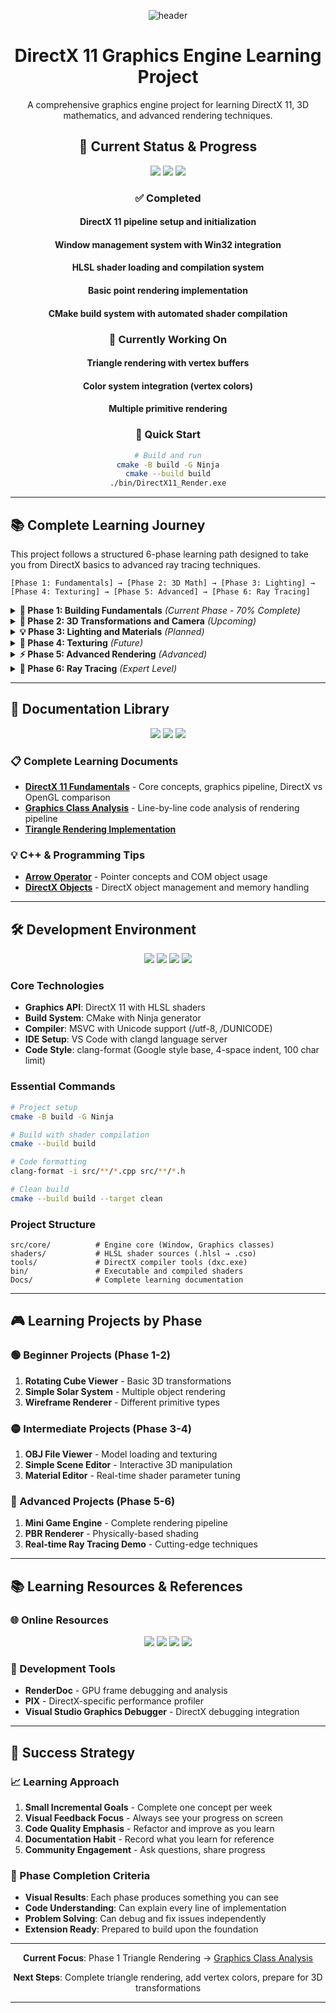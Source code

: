 <div align="center">

![header](https://capsule-render.vercel.app/api?type=transparent&color=39FF14&height=150&section=header&text=DirectX%2011%20Engine&fontSize=70&animation=fadeIn&fontColor=39FF14&desc=Complete%20Learning%20Journey%20from%20Fundamentals%20to%20Ray%20Tracing&descSize=20&descAlignY=75)

# DirectX 11 Graphics Engine Learning Project

A comprehensive graphics engine project for learning DirectX 11, 3D mathematics, and advanced rendering techniques.

## 🎯 Current Status & Progress

<p align="center">
  <img src="https://img.shields.io/badge/Phase_1-Fundamentals-39FF14?style=for-the-badge&logo=directx&logoColor=white"/>
  <img src="https://img.shields.io/badge/Point_Rendering-✅_Complete-00AA00?style=for-the-badge"/>
  <img src="https://img.shields.io/badge/Next_Goal-Triangle_Rendering-FF8C00?style=for-the-badge"/>
</p>

### ✅ Completed

#### DirectX 11 pipeline setup and initialization
#### Window management system with Win32 integration
#### HLSL shader loading and compilation system
#### Basic point rendering implementation
#### CMake build system with automated shader compilation

### 🎯 Currently Working On

#### Triangle rendering with vertex buffers
#### Color system integration (vertex colors)
#### Multiple primitive rendering

### 🚀 Quick Start

```bash
# Build and run
cmake -B build -G Ninja
cmake --build build
./bin/DirectX11_Render.exe
```

</div>

---

## 📚 Complete Learning Journey

This project follows a structured 6-phase learning path designed to take you from DirectX basics to advanced ray tracing techniques.

```
[Phase 1: Fundamentals] → [Phase 2: 3D Math] → [Phase 3: Lighting] → [Phase 4: Texturing] → [Phase 5: Advanced] → [Phase 6: Ray Tracing]
```

<details>
<summary><strong>📖 Phase 1: Building Fundamentals</strong> <em>(Current Phase - 70% Complete)</em></summary>
<div align="left">

### Learning Goals

- Master vertex buffers and input layouts
- Understand primitive types (POINTLIST, TRIANGLELIST, TRIANGLESTRIP)
- Implement basic shader pipeline

### Current Progress

- [x] Point rendering implementation ✅
- [x] Basic pipeline setup ✅
- [x] Shader loading system ✅
- [x] Triangle rendering ✅
- [x] Vertex color system ✅
- [ ] Multiple object rendering with index buffers

### Key Implementation

```cpp
// Next: Triangle vertices with colors
struct Vertex {
    DirectX::XMFLOAT3 position;
    DirectX::XMFLOAT4 color;
};

float triangle[] = {
    -0.5f, -0.5f, 0.0f,  // Bottom left
     0.5f, -0.5f, 0.0f,  // Bottom right
     0.0f,  0.5f, 0.0f   // Top
};
```

</div>
</details>

<details>
<summary><strong>🎲 Phase 2: 3D Transformations and Camera</strong> <em>(Upcoming)</em></summary>
<div align="left">

### Core Concepts

- **World Matrix**: Object position, rotation, scale transformations
- **View Matrix**: Camera position and direction handling
- **Projection Matrix**: 3D to 2D projection mathematics

### Implementation Goals

- [ ] Constant buffer system for matrix data
- [ ] Camera class with view matrix generation
- [ ] 3D cube rendering with depth buffer
- [ ] Transformation animations (rotating objects, camera movement)

### Required Components

```cpp
struct MatrixBuffer {
    DirectX::XMMATRIX world;
    DirectX::XMMATRIX view;
    DirectX::XMMATRIX projection;
};

class Camera {
    DirectX::XMFLOAT3 position;
    DirectX::XMFLOAT3 target;
    DirectX::XMFLOAT3 up;
    DirectX::XMMATRIX GetViewMatrix();
};
```

</div>
</details>

<details>
<summary><strong>💡 Phase 3: Lighting and Materials</strong> <em>(Planned)</em></summary>
<div align="left">

### Phong Lighting Model Implementation

- **Ambient Light**: Base illumination level
- **Diffuse Light**: Surface angle-dependent lighting
- **Specular Light**: Reflection-based highlights

### Advanced Features

- Multiple light source types (Directional, Point, Spot)
- Material system with ambient/diffuse/specular properties
- Normal mapping with tangent space calculations

### HLSL Implementation Preview

```hlsl
// Pixel Shader lighting calculation
float3 lightDir = normalize(lightPos - worldPos);
float diffuse = max(dot(normal, lightDir), 0.0);
float3 finalColor = baseColor * (ambient + diffuse);
```

</div>
</details>

<details>
<summary><strong>🎨 Phase 4: Texturing</strong> <em>(Future)</em></summary>
<div align="left">

### Texture Pipeline

- WIC texture loading system
- Sampler state configuration
- UV mapping and coordinate systems
- Multi-texturing (Diffuse, Normal, Specular maps)

### Advanced Techniques

- Cube mapping for environment reflections
- Mipmap generation and usage
- Texture atlasing and optimization

</div>
</details>

<details>
<summary><strong>⚡ Phase 5: Advanced Rendering</strong> <em>(Advanced)</em></summary>
<div align="left">

### Major Features

- **Shadow Mapping**: Real-time shadow generation with PCF
- **Post Processing**: Bloom, tone mapping, FXAA anti-aliasing
- **Deferred Rendering**: G-buffer implementation for complex scenes
- **SSAO**: Screen space ambient occlusion for realistic depth

</div>
</details>

<details>
<summary><strong>🌟 Phase 6: Ray Tracing</strong> <em>(Expert Level)</em></summary>
<div align="left">

### Ray Tracing Fundamentals

- Ray-triangle intersection algorithms
- Recursive ray tracing for reflections/refractions
- Compute shader implementation

### Advanced Ray Tracing

- BVH acceleration structures
- Path tracing with Monte Carlo methods
- Real-time optimization and denoising

```hlsl
[numthreads(8, 8, 1)]
void RaytraceCS(uint3 id : SV_DispatchThreadID) {
    Ray ray = GenerateRay(id.xy);
    float3 color = Trace(ray);
    output[id.xy] = float4(color, 1.0);
}
```

</div>
</details>

---

## 📖 Documentation Library

<p align="center">
  <img src="https://img.shields.io/badge/Documentation-Complete_Guides-4A90E2?style=for-the-badge&logo=gitbook&logoColor=white"/>
  <img src="https://img.shields.io/badge/Analysis-Code_Deep_Dive-E85D75?style=for-the-badge&logo=microscope&logoColor=white"/>
  <img src="https://img.shields.io/badge/Reference-C++_DirectX-9B59B6?style=for-the-badge&logo=cplusplus&logoColor=white"/>
</p>

### 📋 Complete Learning Documents

- **[DirectX 11 Fundamentals](./Docs/DirectX/01_DirectX11_Fundamentals.md)** - Core concepts, graphics pipeline, DirectX vs OpenGL comparison
- **[Graphics Class Analysis](./Docs/DirectX/02_Graphics_Class_Analysis.md)** - Line-by-line code analysis of rendering pipeline
- **[Tirangle Rendering Implementation](./Docs/DirectX/03_Triangle_Rendering.md)**

### 💡 C++ & Programming Tips

- **[Arrow Operator](./Docs/Tips/Arrow_Operator.md)** - Pointer concepts and COM object usage
- **[DirectX Objects](./Docs/Tips/Com_Objects.md)** - DirectX object management and memory handling

---

## 🛠️ Development Environment

<p align="center">
  <img src="https://img.shields.io/badge/Platform-Windows_10/11-0078D4?style=for-the-badge&logo=windows&logoColor=white"/>
  <img src="https://img.shields.io/badge/Language-C++17-00599C?style=for-the-badge&logo=c%2B%2B&logoColor=white"/>
  <img src="https://img.shields.io/badge/Build-CMake_Ninja-064F8C?style=for-the-badge&logo=cmake&logoColor=white"/>
  <img src="https://img.shields.io/badge/Graphics-DirectX_11-107C10?style=for-the-badge&logo=xbox&logoColor=white"/>
</p>

### Core Technologies

- **Graphics API**: DirectX 11 with HLSL shaders
- **Build System**: CMake with Ninja generator
- **Compiler**: MSVC with Unicode support (/utf-8, /DUNICODE)
- **IDE Setup**: VS Code with clangd language server
- **Code Style**: clang-format (Google style base, 4-space indent, 100 char limit)

### Essential Commands

```bash
# Project setup
cmake -B build -G Ninja

# Build with shader compilation
cmake --build build

# Code formatting
clang-format -i src/**/*.cpp src/**/*.h

# Clean build
cmake --build build --target clean
```

### Project Structure

```
src/core/          # Engine core (Window, Graphics classes)
shaders/           # HLSL shader sources (.hlsl → .cso)
tools/             # DirectX compiler tools (dxc.exe)
bin/               # Executable and compiled shaders
Docs/              # Complete learning documentation
```

---

## 🎮 Learning Projects by Phase

### 🟢 Beginner Projects (Phase 1-2)

1. **Rotating Cube Viewer** - Basic 3D transformations
2. **Simple Solar System** - Multiple object rendering
3. **Wireframe Renderer** - Different primitive types

### 🟡 Intermediate Projects (Phase 3-4)

1. **OBJ File Viewer** - Model loading and texturing
2. **Simple Scene Editor** - Interactive 3D manipulation
3. **Material Editor** - Real-time shader parameter tuning

### 🔴 Advanced Projects (Phase 5-6)

1. **Mini Game Engine** - Complete rendering pipeline
2. **PBR Renderer** - Physically-based shading
3. **Real-time Ray Tracing Demo** - Cutting-edge techniques

---

## 📚 Learning Resources & References

### 🌐 Online Resources

<p align="center">
  <a href="https://docs.microsoft.com/en-us/windows/win32/direct3d11/"><img src="https://img.shields.io/badge/Microsoft_DirectX_11_Docs-0078D4?style=flat-square&logo=microsoft&logoColor=white"/></a>
  <a href="https://learnopengl.com/"><img src="https://img.shields.io/badge/LearnOpenGL-Similar_Concepts-E97627?style=flat-square&logo=opengl&logoColor=white"/></a>
  <a href="https://www.scratchapixel.com/"><img src="https://img.shields.io/badge/Scratchapixel-Graphics_Theory-4A90E2?style=flat-square&logo=scratchapixel&logoColor=white"/></a>
  <a href="https://developer.nvidia.com/gpugems"><img src="https://img.shields.io/badge/GPU_Gems-Advanced_Techniques-76B900?style=flat-square&logo=nvidia&logoColor=white"/></a>
</p>

### 🔧 Development Tools

- **RenderDoc** - GPU frame debugging and analysis
- **PIX** - DirectX-specific performance profiler
- **Visual Studio Graphics Debugger** - DirectX debugging integration

---

## 🚀 Success Strategy

### 📈 Learning Approach

1. **Small Incremental Goals** - Complete one concept per week
2. **Visual Feedback Focus** - Always see your progress on screen
3. **Code Quality Emphasis** - Refactor and improve as you learn
4. **Documentation Habit** - Record what you learn for reference
5. **Community Engagement** - Ask questions, share progress

### 🎯 Phase Completion Criteria

- **Visual Results**: Each phase produces something you can see
- **Code Understanding**: Can explain every line of implementation
- **Problem Solving**: Can debug and fix issues independently
- **Extension Ready**: Prepared to build upon the foundation

---

<div align="center">

**Current Focus**: Phase 1 Triangle Rendering → [Graphics Class Analysis](./Docs/DirectX/02_Graphics_Class_Analysis.md)

**Next Steps**: Complete triangle rendering, add vertex colors, prepare for 3D transformations

---

</div>

